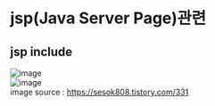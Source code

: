 # jsp(Java Server Page)관련
## jsp include
![image](https://user-images.githubusercontent.com/44331989/127584839-e9c4a808-06f0-4002-8025-956bdffa10fc.png) <br>
![image](https://user-images.githubusercontent.com/44331989/127584870-4844010d-d1b8-433e-ad6f-bd0be379daa3.png) <br>
image source : https://sesok808.tistory.com/331


